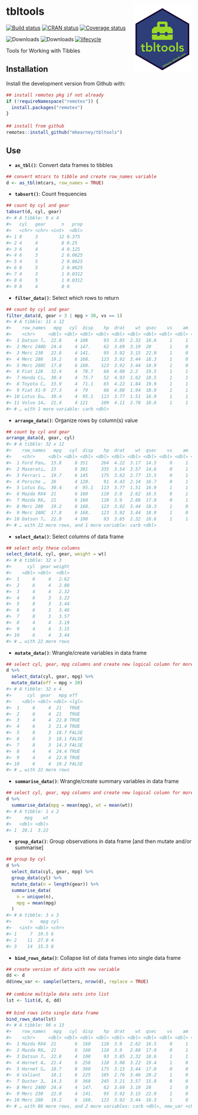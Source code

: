 
<!-- README.md is generated from README.Rmd. Please edit that file -->

# tbltools <img src="man/figures/logo.png" width="160px" align="right" />

[![Build
status](https://travis-ci.org/mkearney/tbltools.svg?branch=master)](https://travis-ci.org/mkearney/tbltools)
[![CRAN
status](https://www.r-pkg.org/badges/version/tbltools)](https://cran.r-project.org/package=tbltools)
[![Coverage
status](https://codecov.io/gh/mkearney/tbltools/branch/master/graph/badge.svg)](https://codecov.io/github/mkearney/tbltools?branch=master)

![Downloads](https://cranlogs.r-pkg.org/badges/tbltools)
![Downloads](https://cranlogs.r-pkg.org/badges/grand-total/tbltools)
[![lifecycle](https://img.shields.io/badge/lifecycle-experimental-orange.svg)](https://www.tidyverse.org/lifecycle/#experimental)

Tools for Working with Tibbles

## Installation

Install the development version from Github with:

``` r
## install remotes pkg if not already
if (!requireNamespace("remotes")) {
  install.packages("remotes")
}

## install from github
remotes::install_github("mkearney/tbltools")
```

## Use

  - **`as_tbl()`**: Convert data frames to tibbles

<!-- end list -->

``` r
## convert mtcars to tibble and create row_names variable
d <- as_tbl(mtcars, row_names = TRUE)
```

  - **`tabsort()`**: Count frequencies

<!-- end list -->

``` r
## count by cyl and gear
tabsort(d, cyl, gear)
#> # A tibble: 9 x 4
#>   cyl   gear      n   prop
#>   <chr> <chr> <int>  <dbl>
#> 1 8     3        12 0.375 
#> 2 4     4         8 0.25  
#> 3 6     4         4 0.125 
#> 4 6     3         2 0.0625
#> 5 4     5         2 0.0625
#> 6 8     5         2 0.0625
#> 7 4     3         1 0.0312
#> 8 6     5         1 0.0312
#> 9 8     4         0 0
```

  - **`filter_data()`**: Select which rows to return

<!-- end list -->

``` r
## count by cyl and gear
filter_data(d, gear > 3 | mpg > 30, vs == 1)
#> # A tibble: 11 x 12
#>    row_names   mpg   cyl  disp    hp  drat    wt  qsec    vs    am  gear
#>    <chr>     <dbl> <dbl> <dbl> <dbl> <dbl> <dbl> <dbl> <dbl> <dbl> <dbl>
#>  1 Datsun 7…  22.8     4 108      93  3.85  2.32  18.6     1     1     4
#>  2 Merc 240D  24.4     4 147.     62  3.69  3.19  20       1     0     4
#>  3 Merc 230   22.8     4 141.     95  3.92  3.15  22.9     1     0     4
#>  4 Merc 280   19.2     6 168.    123  3.92  3.44  18.3     1     0     4
#>  5 Merc 280C  17.8     6 168.    123  3.92  3.44  18.9     1     0     4
#>  6 Fiat 128   32.4     4  78.7    66  4.08  2.2   19.5     1     1     4
#>  7 Honda Ci…  30.4     4  75.7    52  4.93  1.62  18.5     1     1     4
#>  8 Toyota C…  33.9     4  71.1    65  4.22  1.84  19.9     1     1     4
#>  9 Fiat X1-9  27.3     4  79      66  4.08  1.94  18.9     1     1     4
#> 10 Lotus Eu…  30.4     4  95.1   113  3.77  1.51  16.9     1     1     5
#> 11 Volvo 14…  21.4     4 121     109  4.11  2.78  18.6     1     1     4
#> # … with 1 more variable: carb <dbl>
```

  - **`arrange_data()`**: Organize rows by column(s) value

<!-- end list -->

``` r
## count by cyl and gear
arrange_data(d, gear, cyl)
#> # A tibble: 32 x 12
#>    row_names   mpg   cyl  disp    hp  drat    wt  qsec    vs    am  gear
#>    <chr>     <dbl> <dbl> <dbl> <dbl> <dbl> <dbl> <dbl> <dbl> <dbl> <dbl>
#>  1 Ford Pan…  15.8     8 351     264  4.22  3.17  14.5     0     1     5
#>  2 Maserati…  15       8 301     335  3.54  3.57  14.6     0     1     5
#>  3 Ferrari …  19.7     6 145     175  3.62  2.77  15.5     0     1     5
#>  4 Porsche …  26       4 120.     91  4.43  2.14  16.7     0     1     5
#>  5 Lotus Eu…  30.4     4  95.1   113  3.77  1.51  16.9     1     1     5
#>  6 Mazda RX4  21       6 160     110  3.9   2.62  16.5     0     1     4
#>  7 Mazda RX…  21       6 160     110  3.9   2.88  17.0     0     1     4
#>  8 Merc 280   19.2     6 168.    123  3.92  3.44  18.3     1     0     4
#>  9 Merc 280C  17.8     6 168.    123  3.92  3.44  18.9     1     0     4
#> 10 Datsun 7…  22.8     4 108      93  3.85  2.32  18.6     1     1     4
#> # … with 22 more rows, and 1 more variable: carb <dbl>
```

  - **`select_data()`**: Select columns of data frame

<!-- end list -->

``` r
## select only these columns
select_data(d, cyl, gear, weight = wt)
#> # A tibble: 32 x 3
#>      cyl  gear weight
#>    <dbl> <dbl>  <dbl>
#>  1     6     4   2.62
#>  2     6     4   2.88
#>  3     4     4   2.32
#>  4     6     3   3.22
#>  5     8     3   3.44
#>  6     6     3   3.46
#>  7     8     3   3.57
#>  8     4     4   3.19
#>  9     4     4   3.15
#> 10     6     4   3.44
#> # … with 22 more rows
```

  - **`mutate_data()`**: Wrangle/create variables in data
frame

<!-- end list -->

``` r
## select cyl, gear, mpg columns and create new logical column for more efficient cars
d %>%
  select_data(cyl, gear, mpg) %>%
  mutate_data(eff = mpg > 20)
#> # A tibble: 32 x 4
#>      cyl  gear   mpg eff  
#>    <dbl> <dbl> <dbl> <lgl>
#>  1     6     4  21   TRUE 
#>  2     6     4  21   TRUE 
#>  3     4     4  22.8 TRUE 
#>  4     6     3  21.4 TRUE 
#>  5     8     3  18.7 FALSE
#>  6     6     3  18.1 FALSE
#>  7     8     3  14.3 FALSE
#>  8     4     4  24.4 TRUE 
#>  9     4     4  22.8 TRUE 
#> 10     6     4  19.2 FALSE
#> # … with 22 more rows
```

  - **`summarise_data()`**: Wrangle/create summary variables in data
    frame

<!-- end list -->

``` r
## select cyl, gear, mpg columns and create new logical column for more efficient cars
d %>%
  summarise_data(mpg = mean(mpg), wt = mean(wt))
#> # A tibble: 1 x 2
#>     mpg    wt
#>   <dbl> <dbl>
#> 1  20.1  3.22
```

  - **`group_data()`**: Group observations in data frame \[and then
    mutate and/or summarise\]

<!-- end list -->

``` r
## group by cyl
d %>%
  select_data(cyl, gear, mpg) %>%
  group_data(cyl) %>%
  mutate_data(n = length(gear)) %>%
  summarise_data(
    n = unique(n),
    mpg = mean(mpg)
  )
#> # A tibble: 3 x 3
#>       n   mpg cyl  
#>   <int> <dbl> <chr>
#> 1     7  19.5 6    
#> 2    11  27.0 4    
#> 3    14  15.5 8
```

  - **`bind_rows_data()`**: Collapse list of data frames into single
    data frame

<!-- end list -->

``` r
## create version of data with new variable
dd <- d
dd$new_var <- sample(letters, nrow(d), replace = TRUE)

## combine multiple data sets into list
lst <- list(d, d, dd)

## bind rows into single data frame
bind_rows_data(lst)
#> # A tibble: 96 x 13
#>    row_names   mpg   cyl  disp    hp  drat    wt  qsec    vs    am  gear
#>    <chr>     <dbl> <dbl> <dbl> <dbl> <dbl> <dbl> <dbl> <dbl> <dbl> <dbl>
#>  1 Mazda RX4  21       6  160    110  3.9   2.62  16.5     0     1     4
#>  2 Mazda RX…  21       6  160    110  3.9   2.88  17.0     0     1     4
#>  3 Datsun 7…  22.8     4  108     93  3.85  2.32  18.6     1     1     4
#>  4 Hornet 4…  21.4     6  258    110  3.08  3.22  19.4     1     0     3
#>  5 Hornet S…  18.7     8  360    175  3.15  3.44  17.0     0     0     3
#>  6 Valiant    18.1     6  225    105  2.76  3.46  20.2     1     0     3
#>  7 Duster 3…  14.3     8  360    245  3.21  3.57  15.8     0     0     3
#>  8 Merc 240D  24.4     4  147.    62  3.69  3.19  20       1     0     4
#>  9 Merc 230   22.8     4  141.    95  3.92  3.15  22.9     1     0     4
#> 10 Merc 280   19.2     6  168.   123  3.92  3.44  18.3     1     0     4
#> # … with 86 more rows, and 2 more variables: carb <dbl>, new_var <chr>
```
